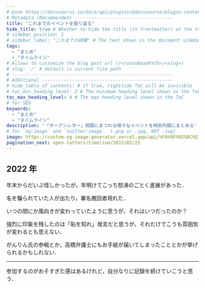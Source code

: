 ```yaml
---
# @see https://docusaurus.io/docs/api/plugins/@docusaurus/plugin-content-docs#markdown-front-matter
# Metadata (Recommended) ------------------------------------
title: "これまでのイベントを振り返る"
hide_title: true # Whether to hide the title (in frontmatter) at the top of the doc.
# sidebar_position: 1
# sidebar_label: "これまでの経緯" # The text shown in the document sidebar for this document
tags:
  - "まとめ"
  - "タイムライン"
# Allows to customize the blog post url (/<routeBasePath>/<slug>)
# slug: '/' # default is current file path
# -----------------------------------------------------------
# Additional ------------------------------------------------
# hide_table_of_contents: # if true, rightside ToC will be invisible
# toc_min_heading_level: 2 # The minimum heading level shown in the ToC
toc_max_heading_level: 4 # The max heading level shown in the ToC
# for SEO
keywords:
  - "まとめ"
  - "タイムライン"
description: '「オープンレター」問題にまつわる様々なイベントを時系列順にまとめる'
# for `og:image` and `twitter:image`  (.png or .jpg, NOT .svg)
image: https://custom-og-image-generator.vercel.app/api/%F0%9F%92%8C%E3%80%90%E3%82%AA%E3%83%BC%E3%83%97%E3%83%B3%E3%83%AC%E3%82%BF%E3%83%BC%E3%80%91%E5%95%8F%E9%A1%8C%E3%81%AB%E3%81%BE%E3%81%A4%E3%82%8F%E3%82%8B%E6%A7%98%E3%80%85%E3%81%AA%E3%82%A4%E3%83%99%E3%83%B3%E3%83%88%E2%9D%A4%EF%B8%8F%E2%80%8D%F0%9F%94%A5%E3%82%92%E6%99%82%E7%B3%BB%E5%88%97%E9%A0%86%E3%81%AB%E3%81%BE%E3%81%A8%E3%82%81%E3%82%8B%F0%9F%91%A9%E2%80%8D%F0%9F%92%BB%E2%9C%A8%EF%BC%88%E2%80%BB%E5%B7%A5%E4%BA%8B%E4%B8%AD%F0%9F%99%87%E2%80%8D%E2%99%82%EF%B8%8F%EF%BC%89.png?theme=light&copyright=%23againstc+%2F+Kubokawa+Takara&logo=https%3A%2F%2Fopen-letters.vercel.app%2Fimg%2Flogo.png&avater=https%3A%2F%2Fpbs.twimg.com%2Fprofile_images%2F763543133724352513%2Fr6RlBYDo_400x400.jpg&author=Kiai&aka=%40Ningensei848&site=%23againstc&tags=againstc&tags=open-letter&tags=cancel_culture&tags=timeline
pagination_next: open-letters/timeline/2022/02/25
---
```


## 2022 年

年末からだいぶ怪しかったが，年明けてこっち怒涛のごとく進展があった．

名を騙られていた人が出たり，署名撤回者現れた．

いつの間にか風向きが変わっていたように思うが，それはいつだったのか？

強烈に印象を残したのは「恥を知れ」発言だと思うが，それだけでこうも雰囲気が変わるとも思えない．

がんりん氏の参戦とか，高橋弁護士にもお手紙が届いてしまったこととかが挙げられるかもしれない．

---

参加するのがおそすぎた感はあるけれど，自分なりに記録を続けていこうと思う．
